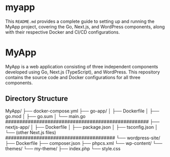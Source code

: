 # myapp
This `README.md` provides a complete guide to setting up and running the MyApp project, covering the Go, Next.js, and WordPress components, along with their respective Docker and CI/CD configurations.
# MyApp

MyApp is a web application consisting of three independent components developed using Go, Next.js (TypeScript), and WordPress. This repository contains the source code and Docker configurations for all three components.

## Directory Structure

MyApp/
├── docker-compose.yml
├── go-app/
│ ├── Dockerfile
│ ├── go.mod
│ ├── go.sum
│ └── main.go
###################################################
├── nextjs-app/
│ ├── Dockerfile
│ ├── package.json
│ ├── tsconfig.json
│ └── (other Next.js files)
#######################################
└── wordpress-site/
├── Dockerfile
├── composer.json
├── phpcs.xml
└── wp-content/
└── themes/
└── my-theme/
├── index.php
└── style.css



